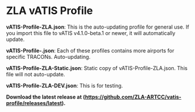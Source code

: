 # ZLA vATIS Profile

**vATIS-Profile-ZLA.json**: This is the auto-updating profile for general use. If you import this file to vATIS v4.1.0-beta.1 or newer, it will automatically update.

**vATIS-Profile-<TRACON>.json**: Each of these profiles contains more airports for specific TRACONs. Auto-updating.

**vATIS-Profile-ZLA-Static.json**: Static copy of vATIS-Profile-ZLA.json. This file will not auto-update.

**vATIS-Profile-ZLA-DEV.json**: This is for testing.

**Download the latest release at (https://github.com/ZLA-ARTCC/vatis-profile/releases/latest).**

